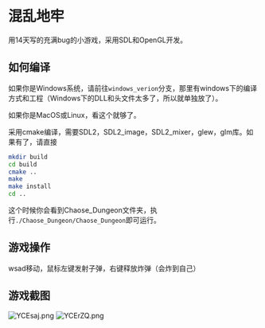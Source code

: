 # 混乱地牢

用14天写的充满bug的小游戏，采用SDL和OpenGL开发。

## 如何编译

如果你是Windows系统，请前往`windows_verion`分支，那里有windows下的编译方式和工程（Windows下的DLL和头文件太多了，所以就单独放了）。

如果你是MacOS或Linux，看这个就够了。

采用cmake编译，需要SDL2，SDL2_image，SDL2_mixer，glew，glm库。如果有了，请直接

```bash
mkdir build
cd build
cmake ..
make
make install
cd ..
```

这个时候你会看到Chaose_Dungeon文件夹，执行`./Chaose_Dungeon/Chaose_Dungeon`即可运行。

## 游戏操作

wsad移动，鼠标左键发射子弹，右键释放炸弹（会炸到自己）

## 游戏截图

![YCEsaj.png](https://s1.ax1x.com/2020/05/04/YCEsaj.png)
![YCErZQ.png](https://s1.ax1x.com/2020/05/04/YCErZQ.png)

